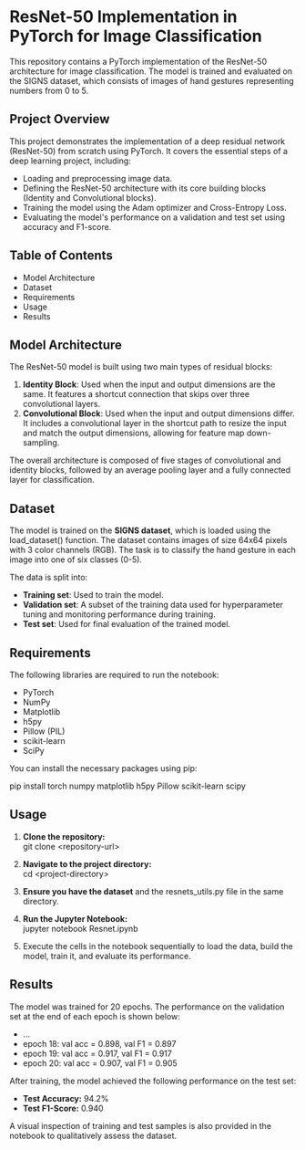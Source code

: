 # **ResNet-50 Implementation in PyTorch for Image Classification**

This repository contains a PyTorch implementation of the ResNet-50 architecture for image classification. The model is trained and evaluated on the SIGNS dataset, which consists of images of hand gestures representing numbers from 0 to 5\.

## **Project Overview**

This project demonstrates the implementation of a deep residual network (ResNet-50) from scratch using PyTorch. It covers the essential steps of a deep learning project, including:

* Loading and preprocessing image data.  
* Defining the ResNet-50 architecture with its core building blocks (Identity and Convolutional blocks).  
* Training the model using the Adam optimizer and Cross-Entropy Loss.  
* Evaluating the model's performance on a validation and test set using accuracy and F1-score.

## **Table of Contents**

* Model Architecture  
* Dataset 
* Requirements
* Usage
* Results

## **Model Architecture**

The ResNet-50 model is built using two main types of residual blocks:

1. **Identity Block**: Used when the input and output dimensions are the same. It features a shortcut connection that skips over three convolutional layers.  
2. **Convolutional Block**: Used when the input and output dimensions differ. It includes a convolutional layer in the shortcut path to resize the input and match the output dimensions, allowing for feature map down-sampling.

The overall architecture is composed of five stages of convolutional and identity blocks, followed by an average pooling layer and a fully connected layer for classification.

## **Dataset**

The model is trained on the **SIGNS dataset**, which is loaded using the load\_dataset() function. The dataset contains images of size 64x64 pixels with 3 color channels (RGB). The task is to classify the hand gesture in each image into one of six classes (0-5).

The data is split into:

* **Training set**: Used to train the model.  
* **Validation set**: A subset of the training data used for hyperparameter tuning and monitoring performance during training.  
* **Test set**: Used for final evaluation of the trained model.

## **Requirements**

The following libraries are required to run the notebook:

* PyTorch  
* NumPy  
* Matplotlib  
* h5py  
* Pillow (PIL)  
* scikit-learn  
* SciPy

You can install the necessary packages using pip:

pip install torch numpy matplotlib h5py Pillow scikit-learn scipy

## **Usage**

1. **Clone the repository:**  
   git clone \<repository-url\>

2. **Navigate to the project directory:**  
   cd \<project-directory\>

3. **Ensure you have the dataset** and the resnets\_utils.py file in the same directory.  
4. **Run the Jupyter Notebook:**  
   jupyter notebook Resnet.ipynb

5. Execute the cells in the notebook sequentially to load the data, build the model, train it, and evaluate its performance.

## **Results**

The model was trained for 20 epochs. The performance on the validation set at the end of each epoch is shown below:

* ...  
* epoch 18: val acc \= 0.898, val F1 \= 0.897  
* epoch 19: val acc \= 0.917, val F1 \= 0.917  
* epoch 20: val acc \= 0.907, val F1 \= 0.905

After training, the model achieved the following performance on the test set:

* **Test Accuracy:** 94.2%  
* **Test F1-Score:** 0.940

A visual inspection of training and test samples is also provided in the notebook to qualitatively assess the dataset.
